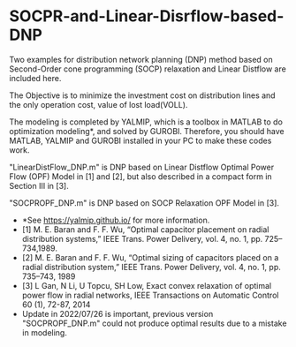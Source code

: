 # SOCPR-and-Linear-Disrflow-based-DNP
Two examples for distribution network planning (DNP) method based on Second-Order cone programming (SOCP) relaxation and Linear Distflow are included here. 

The Objective is to minimize the investment cost on distribution lines and the only operation cost, value of lost load(VOLL). 

The modeling is completed by YALMIP, which is a toolbox in MATLAB to do optimization modeling*, and solved by GUROBI. 
Therefore, you should have MATLAB, YALMIP and GUROBI installed in your PC to make these codes work.

"LinearDistFlow_DNP.m" is DNP based on Linear Distflow Optimal Power Flow (OPF) Model in [1] and [2], but also described in a compact form in Section III in [3].

"SOCPROPF_DNP.m" is DNP based on SOCP Relaxation OPF Model in [3].

* *See https://yalmip.github.io/ for more information.
* [1] M. E. Baran and F. F. Wu, “Optimal capacitor placement on radial distribution systems,” IEEE Trans. Power Delivery, vol. 4, no. 1, pp. 725–734,1989.
* [2] M. E. Baran and F. F. Wu, “Optimal sizing of capacitors placed on a radial distribution system,” IEEE Trans. Power Delivery, vol. 4, no. 1, pp. 735–743, 1989
* [3] L Gan, N Li, U Topcu, SH Low, Exact convex relaxation of optimal power flow in radial networks, IEEE Transactions on Automatic Control 60 (1), 72-87, 2014
* Update in 2022/07/26 is important, previous version "SOCPROPF_DNP.m" could not produce optimal results due to a mistake in modeling.
